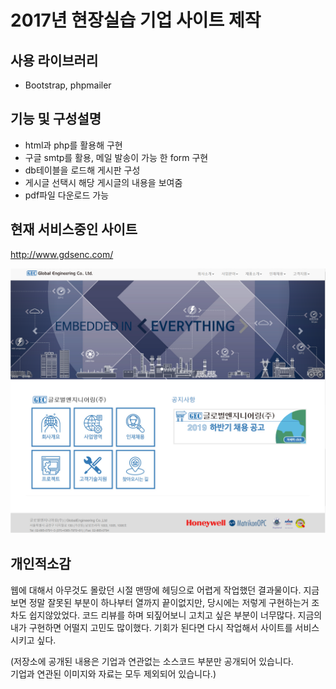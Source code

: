 2017년 현장실습 기업 사이트 제작
=============
## 사용 라이브러리
* Bootstrap, phpmailer

## 기능 및 구성설명
* html과 php를 활용해 구현
* 구글 smtp를 활용, 메일 발송이 가능 한 form 구현
* db테이블을 로드해 게시판 구성
* 게시글 선택시 해당 게시글의 내용을 보여줌
* pdf파일 다운로드 가능

## 현재 서비스중인 사이트
<http://www.gdsenc.com/>

![web screenshot](webview.PNG)

## 개인적소감

웹에 대해서 아무것도 몰랐던 시절 맨땅에 헤딩으로 어렵게 작업했던 결과물이다.
지금보면 정말 잘못된 부분이 하나부터 열까지 끝이없지만,
당시에는 저렇게 구현하는거 조차도 쉽지않았었다.
코드 리뷰를 하며 되짚어보니 고치고 싶은 부분이 너무많다.
지금의 내가 구현하면 어떨지 고민도 많이했다.
기회가 된다면 다시 작업해서 사이트를 서비스 시키고 싶다.

(저장소에 공개된 내용은 기업과 연관없는 소스코드 부분만 공개되어 있습니다.    
기업과 연관된 이미지와 자료는 모두 제외되어 있습니다.)

